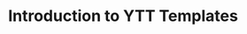 ---
title: Introduction to YTT Templates
description: An introduction to using ytt templates when deploying application resources to a Kubernetes cluster.
summary: An introduction to using ytt templates when deploying application resources to a Kubernetes cluster.
lab: lab-carvel-ytt
length: 15
logo: "images/workshops/logo-carvel-2.png"
tags:
  - Microservices
  - Kubernetes
  - Carvel
weight: 5
---